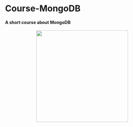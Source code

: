 # Course-MongoDB
#### A short course about MongoDB

<div align="center"> 
<img src="" height="300px"/>
</div>



